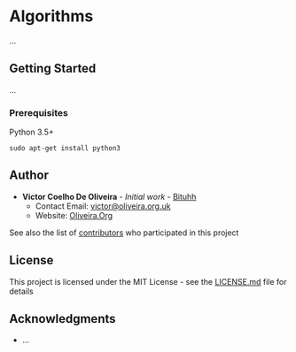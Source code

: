 # Algorithms

...
## Getting Started

...

### Prerequisites

Python 3.5+

```
sudo apt-get install python3
```

## Author

* **Victor Coelho De Oliveira** - *Initial work* - [Bituhh](https://github.com/Bituhh)
    * Contact Email: victor@oliveira.org.uk
    * Website: [Oliveira.Org](https://oliveira.org.uk)

See also the list of [contributors](https://github.com/Bituhh/Algorithms/contributors) who participated in this project

## License

This project is licensed under the MIT License - see the [LICENSE.md](LICENSE.md) file for details

## Acknowledgments

* ...